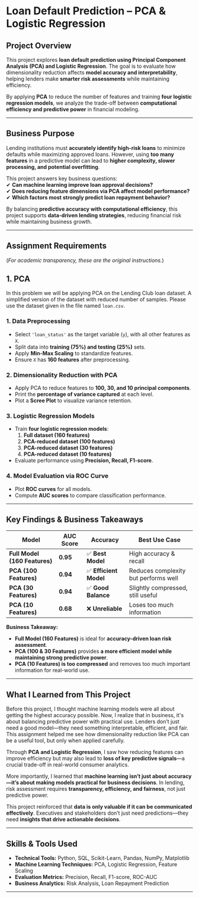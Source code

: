 # Loan Default Prediction – PCA & Logistic Regression  

## Project Overview  
This project explores **loan default prediction using Principal Component Analysis (PCA) and Logistic Regression**. The goal is to evaluate how dimensionality reduction affects **model accuracy and interpretability**, helping lenders make **smarter risk assessments** while maintaining efficiency.  

By applying **PCA** to reduce the number of features and training **four logistic regression models**, we analyze the trade-off between **computational efficiency and predictive power** in financial modeling.  

---

## Business Purpose  
Lending institutions must **accurately identify high-risk loans** to minimize defaults while maximizing approved loans. However, using **too many features** in a predictive model can lead to **higher complexity, slower processing, and potential overfitting**.  

This project answers key business questions:  
✔ **Can machine learning improve loan approval decisions?**  
✔ **Does reducing feature dimensions via PCA affect model performance?**  
✔ **Which factors most strongly predict loan repayment behavior?**  

By balancing **predictive accuracy with computational efficiency**, this project supports **data-driven lending strategies**, reducing financial risk while maintaining business growth.  

---

## Assignment Requirements  
(*For academic transparency, these are the original instructions.*)  

## 1. PCA
In this problem we will be applying PCA on the Lending Club loan dataset. A simplified version of the dataset with reduced number of samples. Please use the dataset given in the file named `loan.csv`.

### **1. Data Preprocessing**  
- Select `'loan_status'` as the target variable (`y`), with all other features as `X`.  
- Split data into **training (75%) and testing (25%)** sets.  
- Apply **Min-Max Scaling** to standardize features.  
- Ensure `X` has **160 features** after preprocessing.  

### **2. Dimensionality Reduction with PCA**  
- Apply PCA to reduce features to **100, 30, and 10 principal components**.  
- Print the **percentage of variance captured** at each level.  
- Plot a **Scree Plot** to visualize variance retention.  

### **3. Logistic Regression Models**  
- Train **four logistic regression models**:  
  1. **Full dataset (160 features)**  
  2. **PCA-reduced dataset (100 features)**  
  3. **PCA-reduced dataset (30 features)**  
  4. **PCA-reduced dataset (10 features)**  
- Evaluate performance using **Precision, Recall, F1-score**.  

### **4. Model Evaluation via ROC Curve**  
- Plot **ROC curves** for all models.  
- Compute **AUC scores** to compare classification performance.  

---

## Key Findings & Business Takeaways  
| Model | AUC Score | Accuracy | Best Use Case |
|--------|----------|-----------|----------------|
| **Full Model (160 Features)** | **0.95** | ✅ **Best Model** | High accuracy & recall |
| **PCA (100 Features)** | **0.94** | ✅ **Efficient Model** | Reduces complexity but performs well |
| **PCA (30 Features)** | **0.94** | ✅ **Good Balance** | Slightly compressed, still useful |
| **PCA (10 Features)** | **0.68** | ❌ **Unreliable** | Loses too much information |

**Business Takeaway:**  
- **Full Model (160 Features)** is ideal for **accuracy-driven loan risk assessment**.  
- **PCA (100 & 30 Features)** provides **a more efficient model while maintaining strong predictive power**.  
- **PCA (10 Features) is too compressed** and removes too much important information for real-world use.  

---

## What I Learned from This Project  

Before this project, I thought machine learning models were all about getting the highest accuracy possible. Now, I realize that in business, it's about balancing predictive power with practical use. Lenders don’t just need a good model—they need something interpretable, efficient, and fair. This assignment helped me see how dimensionality reduction like PCA can be a useful tool, but only when applied carefully. 

Through **PCA and Logistic Regression**, I saw how reducing features can improve efficiency but may also lead to **loss of key predictive signals**—a crucial trade-off in real-world consumer analytics.  

More importantly, I learned that **machine learning isn’t just about accuracy—it’s about making models practical for business decisions**. In lending, risk assessment requires **transparency, efficiency, and fairness**, not just predictive power.  

This project reinforced that **data is only valuable if it can be communicated effectively**. Executives and stakeholders don’t just need predictions—they need **insights that drive actionable decisions**.  

---

## Skills & Tools Used  
- **Technical Tools:** Python, SQL, Scikit-Learn, Pandas, NumPy, Matplotlib  
- **Machine Learning Techniques:** PCA, Logistic Regression, Feature Scaling  
- **Evaluation Metrics:** Precision, Recall, F1-score, ROC-AUC  
- **Business Analytics:** Risk Analysis, Loan Repayment Prediction  

---

